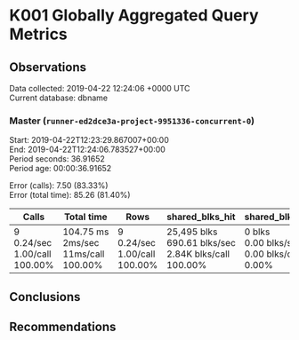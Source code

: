 # K001 Globally Aggregated Query Metrics

## Observations ##
Data collected: 2019-04-22 12:24:06 +0000 UTC  
Current database: dbname  



### Master (`runner-ed2dce3a-project-9951336-concurrent-0`) ###
Start: 2019-04-22T12:23:29.867007+00:00  
End: 2019-04-22T12:24:06.783527+00:00  
Period seconds: 36.91652  
Period age: 00:00:36.91652  

Error (calls): 7.50 (83.33%)  
Error (total time): 85.26 (81.40%)

Calls | Total&nbsp;time | Rows | shared_blks_hit | shared_blks_read | shared_blks_dirtied | shared_blks_written | blk_read_time | blk_write_time | kcache_reads | kcache_writes | kcache_user_time_ms | kcache_system_time 
-------|------------|------|-----------------|------------------|---------------------|---------------------|---------------|----------------|--------------|---------------|---------------------|--------------------
9<br/>0.24/sec<br/>1.00/call<br/>100.00% |104.75&nbsp;ms<br/>2ms/sec<br/>11ms/call<br/>100.00% |9<br/>0.24/sec<br/>1.00/call<br/>100.00% |25,495&nbsp;blks<br/>690.61&nbsp;blks/sec<br/>2.84K&nbsp;blks/call<br/>100.00% |0&nbsp;blks<br/>0.00&nbsp;blks/sec<br/>0.00&nbsp;blks/call<br/>0.00% |0&nbsp;blks<br/>0.00&nbsp;blks/sec<br/>0.00&nbsp;blks/call<br/>0.00% |0&nbsp;blks<br/>0.00&nbsp;blks/sec<br/>0.00&nbsp;blks/call<br/>0.00% |0.00&nbsp;ms<br/>0s/sec<br/>0s/call<br/>0.00% |0.00&nbsp;ms<br/>0s/sec<br/>0s/call<br/>0.00% |0.00&nbsp;bytes<br/>0.00&nbsp;bytes/sec<br/>0.00&nbsp;bytes/call<br/>0.00% |0.00&nbsp;bytes<br/>0.00&nbsp;bytes/sec<br/>0.00&nbsp;bytes/call<br/>0.00% |0.00&nbsp;ms<br/>0s/sec<br/>0s/call<br/>0.00% |0.00&nbsp;ms<br/>0s/sec<br/>0s/call<br/>0.00%





## Conclusions ##


## Recommendations ##

